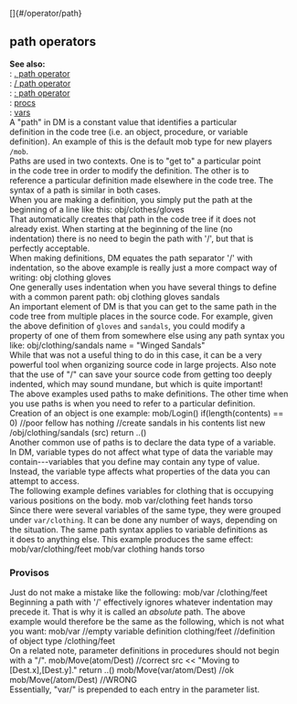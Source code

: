 []{#/operator/path}    
## path operators    
**See also:**    
:   [. path operator](/ref/operator/path/%2e.md)    
:   [/ path operator](/ref/operator/path//.md)    
:   [: path operator](/ref/operator/path/:.md)    
:   [procs](/ref/proc.md)    
:   [vars](/ref/var.md)    
A \"path\" in DM is a constant value that identifies a particular    
definition in the code tree (i.e. an object, procedure, or variable    
definition). An example of this is the default mob type for new players    
`/mob`.    
Paths are used in two contexts. One is to \"get to\" a particular point    
in the code tree in order to modify the definition. The other is to    
reference a particular definition made elsewhere in the code tree. The    
syntax of a path is similar in both cases.    
When you are making a definition, you simply put the path at the    
beginning of a line like this: obj/clothes/gloves    
That automatically creates that path in the code tree if it does not    
already exist. When starting at the beginning of the line (no    
indentation) there is no need to begin the path with \'/\', but that is    
perfectly acceptable.    
When making definitions, DM equates the path separator \'/\' with    
indentation, so the above example is really just a more compact way of    
writing: obj clothing gloves    
One generally uses indentation when you have several things to define    
with a common parent path: obj clothing gloves sandals    
An important element of DM is that you can get to the same path in the    
code tree from multiple places in the source code. For example, given    
the above definition of `gloves` and `sandals`, you could modify a    
property of one of them from somewhere else using any path syntax you    
like: obj/clothing/sandals name = \"Winged Sandals\"    
While that was not a useful thing to do in this case, it can be a very    
powerful tool when organizing source code in large projects. Also note    
that the use of \"/\" can save your source code from getting too deeply    
indented, which may sound mundane, but which is quite important!    
The above examples used paths to make definitions. The other time when    
you use paths is when you need to refer to a particular definition.    
Creation of an object is one example: mob/Login() if(length(contents) ==    
0) //poor fellow has nothing //create sandals in his contents list new    
/obj/clothing/sandals (src) return ..()    
Another common use of paths is to declare the data type of a variable.    
In DM, variable types do not affect what type of data the variable may    
contain---variables that you define may contain any type of value.    
Instead, the variable type affects what properties of the data you can    
attempt to access.    
The following example defines variables for clothing that is occupying    
various positions on the body. mob var/clothing feet hands torso    
Since there were several variables of the same type, they were grouped    
under `var/clothing`. It can be done any number of ways, depending on    
the situation. The same path syntax applies to variable definitions as    
it does to anything else. This example produces the same effect:    
mob/var/clothing/feet mob/var clothing hands torso    
### Provisos    
Just do not make a mistake like the following: mob/var /clothing/feet    
Beginning a path with \'/\' effectively ignores whatever indentation may    
precede it. That is why it is called an *absolute* path. The above    
example would therefore be the same as the following, which is not what    
you want: mob/var //empty variable definition clothing/feet //definition    
of object type /clothing/feet    
On a related note, parameter definitions in procedures should not begin    
with a \"/\". mob/Move(atom/Dest) //correct src \<\< \"Moving to    
\[Dest.x\],\[Dest.y\].\" return ..() mob/Move(var/atom/Dest) //ok    
mob/Move(/atom/Dest) //WRONG    
Essentially, \"var/\" is prepended to each entry in the parameter list.  